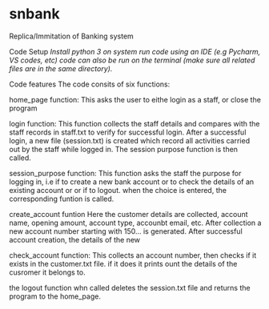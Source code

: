 # snbank
 Replica/Immitation  of Banking system

Code Setup
 *Install python 3 on system
  run code using an IDE (e.g Pycharm, VS codes, etc)
  code can also be run on the terminal (make sure all related files are in the same directory).*

Code features
The code consits of six functions:

home_page function:
	This asks the user to eithe login as a staff, or close the program

login function:
	This function collects the staff details and compares with the staff records in staff.txt to verify for successful login.
	After a successful login, a new file (session.txt) is created which record all activities carried out by the staff while logged in. The session purpose function is then called.

session_purpose function:
	This function asks the staff the purpose for logging in, i.e if to create a new bank account or to check the details of an existing account or or if to logout.
	when the choice is entered, the corresponding funtion is called.

create_account funtion
	 Here the customer details are collected, account name, opening amount, account type, accounbt email, etc. After collection a new account number starting with 150... is generated. 
	 After successful account creation, the details of the new

check_account function:
	This collects an account number, then checks if it exists in the customer.txt file. if it does it prints ount the details of the cusromer it belongs to.

the logout function whn called deletes the session.txt file and returns the program to the home_page.